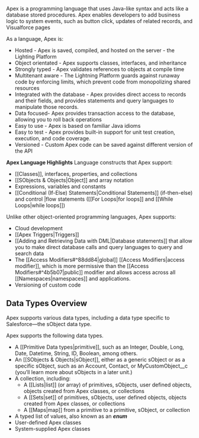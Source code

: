 Apex is a programming language that uses Java-like syntax and acts like a database stored procedures. Apex enables developers to add business logic to system events, such as button click, updates of related records, and Visualforce pages

As a language, Apex is:
- Hosted - Apex is saved, compiled, and hosted on the server - the Lighting Platform
- Object orientated - Apex supports classes, interfaces, and inheritance
- Strongly typed - Apex validates references to objects at compile time
- Multitenant aware - The Lightning Platform guards against runaway code by enforcing limits, which prevent code from monopolizing shared resources
- Integrated with the database - Apex provides direct access to records and their fields, and provides statements and query languages to manipulate those records. 
- Data focused- Apex provides transaction access to the database, allowing you to roll back operations
- Easy to use - Apex is based on familiar Java idioms 
- Easy to test - Apex provides built-in support for unit test creation, execution, and code coverage. 
- Versioned - Custom Apex code can be saved against different version of the API

**Apex Language Highlights**
Language constructs that Apex support:
- [[Classes]], interfaces, properties, and collections
- [[SObjects & Objects|Object]] and array notation
- Expressions, variables and constants
- [[Conditional (If-Else) Statements|Conditional Statements]] (if-then-else) and control |flow statements ([[For Loops|for loops]] and [[While Loops|while loops]])

Unlike other object-oriented programming languages, Apex supports:
- Cloud development
- [[Apex Triggers|Triggers]]
- [[Adding and Retrieving Data with DML|Database statements]] that allow you to make direct database calls and query languages to query and search data 
- The [[Access Modifiers#^88dd84|global]] [[Access Modifiers|access modifier]], which is more permissive than the [[Access Modifiers#^4b5b07|public]] modifier and allows access across all [[Namespaces|namespaces]] and applications. 
- Versioning of custom code

## Data Types Overview
Apex supports various data types, including a data type specific to Salesforce—the sObject data type.

Apex supports the following data types.
- A [[Primitive Data types|primitive]], such as an Integer, Double, Long, Date, Datetime, String, ID, Boolean, among others.
- An [[SObjects & Objects|sObject]], either as a generic sObject or as a specific sObject, such as an Account, Contact, or MyCustomObject__c (you’ll learn more about sObjects in a later unit.)
- A collection, including:
    - A [[Lists|list]] (or array) of primitives, sObjects, user defined objects, objects created from Apex classes, or collections
    - A [[Sets|set]] of primitives, sObjects, user defined objects, objects created from Apex classes, or collections
    - A [[Maps|map]] from a primitive to a primitive, sObject, or collection
- A typed list of values, also known as an **_enum_**
- User-defined Apex classes
- System-supplied Apex classes

